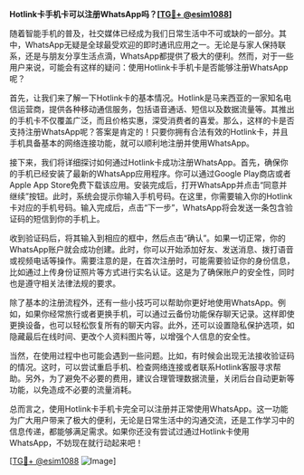 **Hotlink卡手机卡可以注册WhatsApp吗？[[TG💪+ @esim1088](https://t.me/s/esim1088)]**

随着智能手机的普及，社交媒体已经成为我们日常生活中不可或缺的一部分。其中，WhatsApp无疑是全球最受欢迎的即时通讯应用之一。无论是与家人保持联系，还是与朋友分享生活点滴，WhatsApp都提供了极大的便利。然而，对于一些用户来说，可能会有这样的疑问：使用Hotlink卡手机卡是否能够注册WhatsApp呢？

首先，让我们来了解一下Hotlink卡的基本情况。Hotlink是马来西亚的一家知名电信运营商，提供各种移动通信服务，包括语音通话、短信以及数据流量等。其推出的手机卡不仅覆盖广泛，而且价格实惠，深受消费者的喜爱。那么，这样的卡是否支持注册WhatsApp呢？答案是肯定的！只要你拥有合法有效的Hotlink卡，并且手机具备基本的网络连接功能，就可以顺利地注册并使用WhatsApp。

接下来，我们将详细探讨如何通过Hotlink卡成功注册WhatsApp。首先，确保你的手机已经安装了最新的WhatsApp应用程序。你可以通过Google Play商店或者Apple App Store免费下载该应用。安装完成后，打开WhatsApp并点击“同意并继续”按钮。此时，系统会提示你输入手机号码。在这里，你需要输入你的Hotlink卡对应的手机号码。输入完成后，点击“下一步”，WhatsApp将会发送一条包含验证码的短信到你的手机上。

收到验证码后，将其输入到相应的框中，然后点击“确认”。如果一切正常，你的WhatsApp账户就会成功创建。此时，你可以开始添加好友、发送消息、拨打语音或视频电话等操作。需要注意的是，在首次注册时，可能需要验证你的身份信息，比如通过上传身份证照片等方式进行实名认证。这是为了确保账户的安全性，同时也是遵守相关法律法规的要求。

除了基本的注册流程外，还有一些小技巧可以帮助你更好地使用WhatsApp。例如，如果你经常旅行或者更换手机，可以通过云备份功能保存聊天记录。这样即使更换设备，也可以轻松恢复所有的聊天内容。此外，还可以设置隐私保护选项，如隐藏最后在线时间、更改个人资料图片等，以增强个人信息的安全性。

当然，在使用过程中也可能会遇到一些问题。比如，有时候会出现无法接收验证码的情况。这时，可以尝试重启手机、检查网络连接或者联系Hotlink客服寻求帮助。另外，为了避免不必要的费用，建议合理管理数据流量，关闭后台自动更新等功能，以免造成不必要的流量消耗。

总而言之，使用Hotlink卡手机卡完全可以注册并正常使用WhatsApp。这一功能为广大用户带来了极大的便利，无论是日常生活中的沟通交流，还是工作学习中的信息传递，都能够满足需求。如果你还没有尝试过通过Hotlink卡使用WhatsApp，不妨现在就行动起来吧！

[[TG💪+ @esim1088](https://t.me/s/esim1088) ![Image](https://i.postimg.cc/4NQfJmqS/Snipaste-2025-05-13-00-14-12.png)]